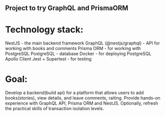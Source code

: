## Project to try GraphQL and PrismaORM
# Technology stack:
NestJS - the main backend framework
GraphQL (@nestjs/graphql) - API for working with books and comments
Prisma ORM - for working with PostgreSQL
PostgreSQL - database
Docker - for deploying PostgreSQL
Apollo Client 
Jest + Supertest - for testing

# Goal: 
Develop a backend(build api) for a platform that allows users to add books(stories), view details, and leave comments, raiting.
Provide hands-on experience with GraphQL API, Prisma ORM and NestJS. 
Optionally, refresh the practical skills of transaction isolation levels. 